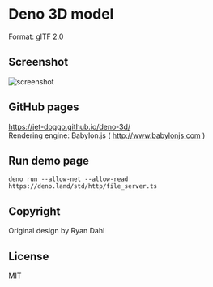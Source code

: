 # Deno 3D model
Format: glTF 2.0

## Screenshot
![screenshot](https://user-images.githubusercontent.com/47156988/83750169-dc0be780-a69f-11ea-9d45-088030c31b5f.png)

## GitHub pages
https://jet-doggo.github.io/deno-3d/  
Rendering engine: Babylon.js ( http://www.babylonjs.com )

## Run demo page
`deno run --allow-net --allow-read https://deno.land/std/http/file_server.ts`

## Copyright
Original design by Ryan Dahl

## License
MIT

